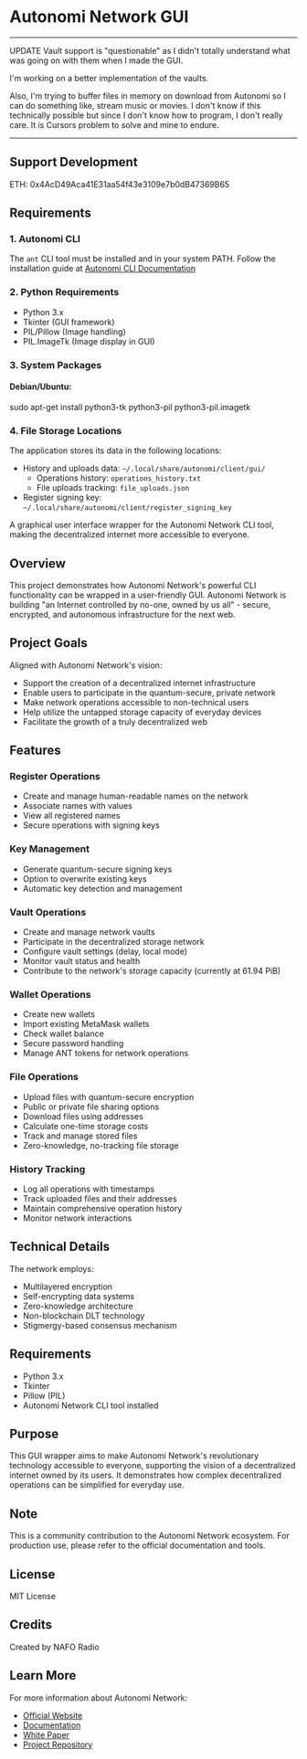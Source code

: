 # Autonomi Network GUI
***
UPDATE
Vault support is "questionable" as I didn't totally understand what was going on with them when I made the GUI. 

I'm working on a better implementation of the vaults.

Also, I'm trying to buffer files in memory on download from Autonomi so I can do something like, stream music or movies. 
I don't know if this technically possible but since I don't know how to program, I don't really care. It is Cursors problem to solve and mine to endure. 

***
## Support Development

ETH: 0x4AcD49Aca41E31aa54f43e3109e7b0dB47369B65

## Requirements

### 1. Autonomi CLI
The `ant` CLI tool must be installed and in your system PATH. Follow the installation guide at [Autonomi CLI Documentation](https://github.com/maidsafe/autonomi/blob/main/ant-cli/README.md#installation)

### 2. Python Requirements
- Python 3.x
- Tkinter (GUI framework)
- PIL/Pillow (Image handling)
- PIL.ImageTk (Image display in GUI)

### 3. System Packages

#### Debian/Ubuntu:

sudo apt-get install python3-tk python3-pil python3-pil.imagetk

### 4. File Storage Locations

The application stores its data in the following locations:
- History and uploads data: `~/.local/share/autonomi/client/gui/`
  - Operations history: `operations_history.txt`
  - File uploads tracking: `file_uploads.json`
- Register signing key: `~/.local/share/autonomi/client/register_signing_key`

A graphical user interface wrapper for the Autonomi Network CLI tool, making the decentralized internet more accessible to everyone.

## Overview

This project demonstrates how Autonomi Network's powerful CLI functionality can be wrapped in a user-friendly GUI. Autonomi Network is building "an Internet controlled by no-one, owned by us all" - secure, encrypted, and autonomous infrastructure for the next web.

## Project Goals

Aligned with Autonomi Network's vision:
- Support the creation of a decentralized internet infrastructure
- Enable users to participate in the quantum-secure, private network
- Make network operations accessible to non-technical users
- Help utilize the untapped storage capacity of everyday devices
- Facilitate the growth of a truly decentralized web

## Features

### Register Operations
- Create and manage human-readable names on the network
- Associate names with values
- View all registered names
- Secure operations with signing keys

### Key Management
- Generate quantum-secure signing keys
- Option to overwrite existing keys
- Automatic key detection and management

### Vault Operations
- Create and manage network vaults
- Participate in the decentralized storage network
- Configure vault settings (delay, local mode)
- Monitor vault status and health
- Contribute to the network's storage capacity (currently at 61.94 PiB)

### Wallet Operations
- Create new wallets
- Import existing MetaMask wallets
- Check wallet balance
- Secure password handling
- Manage ANT tokens for network operations

### File Operations
- Upload files with quantum-secure encryption
- Public or private file sharing options
- Download files using addresses
- Calculate one-time storage costs
- Track and manage stored files
- Zero-knowledge, no-tracking file storage

### History Tracking
- Log all operations with timestamps
- Track uploaded files and their addresses
- Maintain comprehensive operation history
- Monitor network interactions

## Technical Details

The network employs:
- Multilayered encryption
- Self-encrypting data systems
- Zero-knowledge architecture
- Non-blockchain DLT technology
- Stigmergy-based consensus mechanism

## Requirements

- Python 3.x
- Tkinter
- Pillow (PIL)
- Autonomi Network CLI tool installed

## Purpose

This GUI wrapper aims to make Autonomi Network's revolutionary technology accessible to everyone, supporting the vision of a decentralized internet owned by its users. It demonstrates how complex decentralized operations can be simplified for everyday use.

## Note

This is a community contribution to the Autonomi Network ecosystem. For production use, please refer to the official documentation and tools.

## License

MIT License

## Credits

Created by NAFO Radio

## Learn More

For more information about Autonomi Network:
- [Official Website](https://autonomi.com/)
- [Documentation](https://autonomi.com/docs)
- [White Paper](https://autonomi.com/whitepaper)
- [Project Repository](https://github.com/NAFORadio/Autonomi_GUI) 

